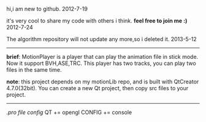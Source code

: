 hi,i am new to github. 2012-7-19

it's very cool to share my code with others i think. **feel free to join me :)** 2012-7-24

The  algorithm repository will not update any more,so i deleted it. 2013-5-12 

-----------------------------------------------------------------------------
**brief**: MotionPlayer is a player that can play the animation file in stick mode. Now it support BVH,ASE,TRC. This player has two tracks, you can play two files in the same time.

**note**: this project depends on my motionLib repo, and is built with QtCreator 4.7.0(32bit). You can create a new Qt project, then copy src files to your project.


-----------------------------------------------------------------------------
*.pro file config*
QT += opengl
CONFIG += console